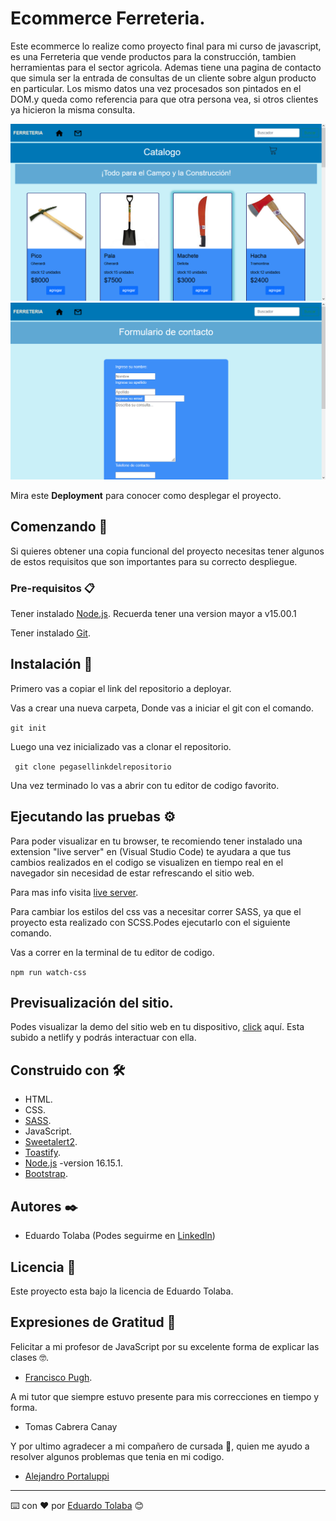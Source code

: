 # Ecommerce Ferreteria.
Este ecommerce lo realize como proyecto final para mi curso de javascript, es una Ferreteria que vende productos para la construcción, tambien 
herramientas para el sector agricola. Ademas tiene una pagina de contacto que simula ser la entrada de consultas de un cliente sobre algun producto 
en particular.
Los mismo datos una vez procesados son pintados en el DOM.y queda como referencia para que otra persona vea, si otros clientes ya hicieron la misma consulta.

<img src="./img/homepageproyectjs.png" alt="pantalla general del Inicio">

<img src="./img/contactpageproyectjs.png" alt="pantalla general de la pagina contacto">

Mira este **Deployment** para conocer como desplegar el proyecto.

## Comenzando 🚀
Si quieres obtener una copia funcional del proyecto necesitas tener algunos de estos requisitos que son importantes para su correcto despliegue.

### Pre-requisitos 📋
Tener instalado [Node.js](https://nodejs.org/es/).
Recuerda tener una version mayor a v15.00.1

Tener instalado [Git](https://git-scm.com/downloads).

## Instalación 🔧
Primero vas a copiar el link del repositorio a deployar. 

Vas a crear una nueva carpeta, Donde vas a iniciar el git con el comando.

```git init ```

Luego una vez inicializado vas a clonar el repositorio.

``` git clone pegasellinkdelrepositorio```

Una vez terminado lo vas a abrir con tu editor de codigo favorito.

## Ejecutando las pruebas ⚙️

Para poder visualizar en tu browser, te recomiendo tener instalado una extension "live server" en (Visual Studio Code) te ayudara a que tus cambios
realizados en el codigo se visualizen en tiempo real en el navegador sin necesidad de estar refrescando el sitio web.

Para mas info visita [live server](https://github.com/ritwickdey/vscode-live-server-plus-plus).

Para cambiar los estilos del css vas a necesitar correr SASS, ya que el proyecto esta realizado con SCSS.Podes ejecutarlo con el siguiente comando.

Vas a correr en la terminal de tu editor de codigo.

```npm run watch-css```

## Previsualización del sitio.
Podes visualizar la demo del sitio web en tu dispositivo, [click](https://ecommerceferreteria.netlify.app/) aquí.
Esta subido a netlify y podrás interactuar con ella.

## Construido con 🛠️

* HTML.
* CSS.
* [SASS](https://sass-lang.com/).
* JavaScript.
* [Sweetalert2](https://sweetalert2.github.io/).
* [Toastify](https://www.npmjs.com/package/toastify-js).
* [Node.js](https://nodejs.org/es/) -version 16.15.1.
* [Bootstrap](https://getbootstrap.com/docs/5.2/getting-started/introduction/).
 
 ## Autores ✒️
* Eduardo Tolaba (Podes seguirme en [Linkedln](www.linkedin.com/in/tolaba-eduardo-esequiel))

## Licencia 📄
Este proyecto esta bajo la licencia de Eduardo Tolaba.

## Expresiones de Gratitud 🎁

Felicitar a mi profesor de JavaScript por su excelente forma de explicar las clases 🤓.
* [Francisco Pugh](https://www.linkedin.com/in/francisco-pugh/).

A mi tutor que siempre estuvo presente para mis correcciones en tiempo y forma.
* Tomas Cabrera Canay

Y por ultimo agradecer a mi compañero de cursada 🍺, quien me ayudo a resolver algunos problemas que tenia en mi codigo. 
* [Alejandro Portaluppi](https://www.linkedin.com/in/alejandro-portaluppi/)

---
⌨️ con ❤️ por [Eduardo Tolaba](https://github.com/TolabaE) 😊
